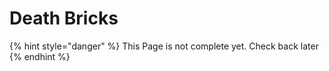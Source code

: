 # Death Bricks

{% hint style="danger" %}
This Page is not complete yet. Check back later
{% endhint %}

